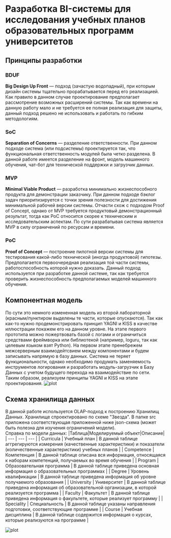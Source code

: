 # Разработка BI-системы для исследования учебных планов образовательных программ университетов
## Принципы разработки
### BDUF
<b>Big Design Up Front</b> — подход (зачастую водопадный), при которым дизайн системы тщательно прорабатывается перед его реализацией. Как правило в данном случае проектирование предполагает рассмотрение возможных расширений системы. Так как времени на данную работу мало и не требуется ее полная реализация для защиты, данный подход решено не использовать и работать по гибким методологиям.
### SoC
<b>Separation of Concerns</b> — разделение ответственности. При данном подходе система (или подсистемы) проектируется так, что функциональная ответственность модулей была четко разделена. В данной работе имеется разделение на фронт, модель машинного обучения, чат-бот для технической поддержки и загрузчик данных.
### MVP
<b>Minimal Viable Product</b> — разработка минимально жизнеспособного продукта для демонстрации заказчику. При данном подходе бэклог задач приоритизируется с точки зрения полезности для достижения минимальной рабочей версии системы. Отчасти схож с подходом Proof of Concept, однако от MVP требуется продуктовый демонстрационный результат, тогда как PoC относится скорее к техническим и исследовательским аспектам. По сути разрабатывая система является MVP в силу ограничений по ресурсам и времени.
### PoC
<b>Proof of Concept</b> — построение пилотной версии системы для тестирования какой-либо технической (иногда продуктовой) гипотезы. Предполагается первоочередная реализация той части системы, работоспособность которой нужно доказать. Данный подход используется при разработке данной системе, так как требуется проверить жизнеспособность предполагаемых моделей машинного обучения.

## Компонентная модель
По сути это немного измененная модель из второй лабораторной (красным/пунктиром выделены те части, которые опускаются). Так как как-то нужно продемонстрировать принцип YAGNI и KISS в качестве иллюстрации покажем его на данном уровне. На этапе первого прототипа можно пожертвовать базой с логами и ограничиться средствами фреймворка или библиотекой (например, loguru, так как целевым языком взят Python). На первом этапе пренебрежем межсерверным взаимодейтсвием между компонентами и будем записывать напрямую в базу данных. Система не теряет функциональности, однако необходимо продумать заменяемость инструментов логирования и разработать модуль-загрузчик в Базу Данных с учетом будущего перехода на взаимодействие по сети.<br/>
Таким образом, реализуем принципы YAGNI и KISS на этапе проектирования.
![plot](https://github.com/yunas-x/Diploma/blob/Lab-Work-3/Lab%20Work%20%E2%84%963/docs/SSAD%203.png)

## Схема хранилища данных
В данной работе используется OLAP-подход к построению Хранилищ Данных. Хранилище спроектировано по схеме "Звезда". В папке src приложена соответствующая приложенной ниже json-схема (может быть полезна для изучения ограничений модели).<br/>
Справка по модели данных:
|Таблица|Моделируемый объект|Описание|
| --- | --- | --- |
| Curricula | Учебный план | В данной таблице аггрегируются измерения (качественные характеристики) и показатели (количественные характеристики) учебных планов |
| Competence | Компетенция | В данной таблице описана вся информация, относящаяся к наборам компетенций, получаемых во время обучения |
| Program | Образовательная программа | В данной таблице приведена основная информация о образовательных программах |
| Degree | Уровень квалификации | В данной таблице приведена информация об уровне получаемого образования |
| University | Университет | В данной таблице приведена информация об образовательной организации, в которой реализуется программа |
| Faculty | Факультет | В данной таблице приведена информация о факультете, которые реализует программу |
| Speciality | Специальность | В данной таблице указаны направления подготовки, соответствующие программе |
| Course | Учебная дисциплина | В данной таблице содержится информация о курсах, которые реализуются на программе |

![plot](https://github.com/yunas-x/Diploma/blob/Lab-Work-3/Lab%20Work%20%E2%84%963/docs/DWH.png)
